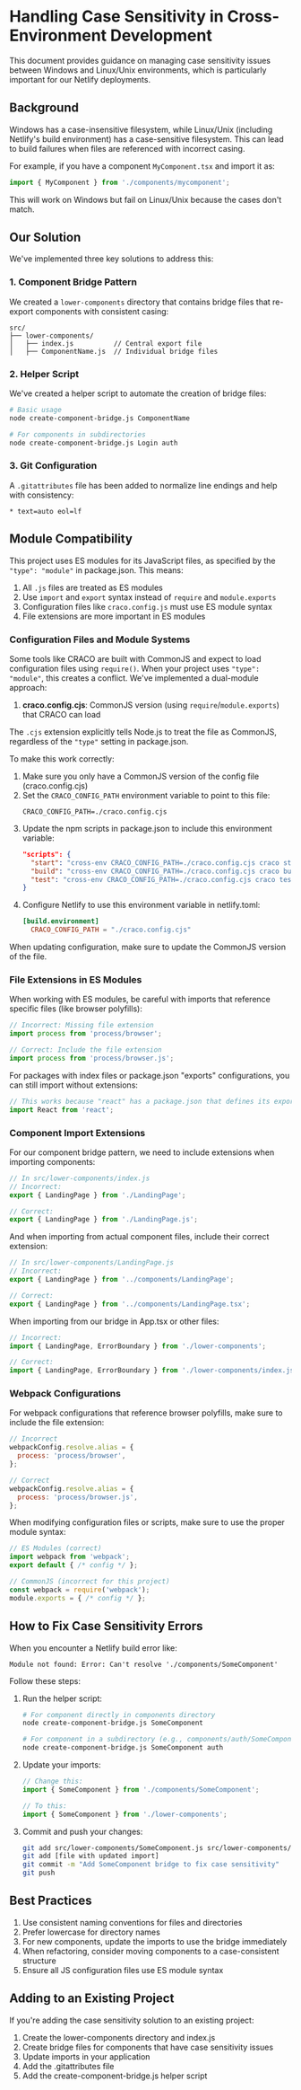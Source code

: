 # Handling Case Sensitivity in Cross-Environment Development

This document provides guidance on managing case sensitivity issues between Windows and Linux/Unix environments, which is particularly important for our Netlify deployments.

## Background

Windows has a case-insensitive filesystem, while Linux/Unix (including Netlify's build environment) has a case-sensitive filesystem. This can lead to build failures when files are referenced with incorrect casing.

For example, if you have a component `MyComponent.tsx` and import it as:

```javascript
import { MyComponent } from './components/mycomponent';
```

This will work on Windows but fail on Linux/Unix because the cases don't match.

## Our Solution

We've implemented three key solutions to address this:

### 1. Component Bridge Pattern

We created a `lower-components` directory that contains bridge files that re-export components with consistent casing:

```
src/
├── lower-components/
│   ├── index.js          // Central export file
│   ├── ComponentName.js  // Individual bridge files
```

### 2. Helper Script

We've created a helper script to automate the creation of bridge files:

```bash
# Basic usage
node create-component-bridge.js ComponentName

# For components in subdirectories
node create-component-bridge.js Login auth
```

### 3. Git Configuration

A `.gitattributes` file has been added to normalize line endings and help with consistency:

```
* text=auto eol=lf
```

## Module Compatibility

This project uses ES modules for its JavaScript files, as specified by the `"type": "module"` in package.json. This means:

1. All `.js` files are treated as ES modules
2. Use `import` and `export` syntax instead of `require` and `module.exports`
3. Configuration files like `craco.config.js` must use ES module syntax
4. File extensions are more important in ES modules

### Configuration Files and Module Systems

Some tools like CRACO are built with CommonJS and expect to load configuration files using `require()`. When your project uses `"type": "module"`, this creates a conflict. We've implemented a dual-module approach:

1. **craco.config.cjs**: CommonJS version (using `require`/`module.exports`) that CRACO can load

The `.cjs` extension explicitly tells Node.js to treat the file as CommonJS, regardless of the `"type"` setting in package.json.

To make this work correctly:

1. Make sure you only have a CommonJS version of the config file (craco.config.cjs)
2. Set the `CRACO_CONFIG_PATH` environment variable to point to this file:
   ```
   CRACO_CONFIG_PATH=./craco.config.cjs
   ```
3. Update the npm scripts in package.json to include this environment variable:
   ```json
   "scripts": {
     "start": "cross-env CRACO_CONFIG_PATH=./craco.config.cjs craco start",
     "build": "cross-env CRACO_CONFIG_PATH=./craco.config.cjs craco build",
     "test": "cross-env CRACO_CONFIG_PATH=./craco.config.cjs craco test"
   }
   ```
4. Configure Netlify to use this environment variable in netlify.toml:
   ```toml
   [build.environment]
     CRACO_CONFIG_PATH = "./craco.config.cjs"
   ```

When updating configuration, make sure to update the CommonJS version of the file.

### File Extensions in ES Modules

When working with ES modules, be careful with imports that reference specific files (like browser polyfills):

```javascript
// Incorrect: Missing file extension
import process from 'process/browser';

// Correct: Include the file extension
import process from 'process/browser.js';
```

For packages with index files or package.json "exports" configurations, you can still import without extensions:

```javascript
// This works because "react" has a package.json that defines its exports
import React from 'react';
```

### Component Import Extensions

For our component bridge pattern, we need to include extensions when importing components:

```javascript
// In src/lower-components/index.js
// Incorrect:
export { LandingPage } from './LandingPage';

// Correct:
export { LandingPage } from './LandingPage.js';
```

And when importing from actual component files, include their correct extension:

```javascript
// In src/lower-components/LandingPage.js
// Incorrect:
export { LandingPage } from '../components/LandingPage';

// Correct:
export { LandingPage } from '../components/LandingPage.tsx';
```

When importing from our bridge in App.tsx or other files:

```typescript
// Incorrect:
import { LandingPage, ErrorBoundary } from './lower-components';

// Correct:
import { LandingPage, ErrorBoundary } from './lower-components/index.js';
```

### Webpack Configurations

For webpack configurations that reference browser polyfills, make sure to include the file extension:

```javascript
// Incorrect
webpackConfig.resolve.alias = {
  process: 'process/browser',
};

// Correct
webpackConfig.resolve.alias = {
  process: 'process/browser.js',
};
```

When modifying configuration files or scripts, make sure to use the proper module syntax:

```javascript
// ES Modules (correct)
import webpack from 'webpack';
export default { /* config */ };

// CommonJS (incorrect for this project)
const webpack = require('webpack');
module.exports = { /* config */ };
```

## How to Fix Case Sensitivity Errors

When you encounter a Netlify build error like:

```
Module not found: Error: Can't resolve './components/SomeComponent'
```

Follow these steps:

1. Run the helper script:
   ```bash
   # For component directly in components directory
   node create-component-bridge.js SomeComponent
   
   # For component in a subdirectory (e.g., components/auth/SomeComponent)
   node create-component-bridge.js SomeComponent auth
   ```

2. Update your imports:
   ```javascript
   // Change this:
   import { SomeComponent } from './components/SomeComponent';
   
   // To this:
   import { SomeComponent } from './lower-components';
   ```

3. Commit and push your changes:
   ```bash
   git add src/lower-components/SomeComponent.js src/lower-components/index.js
   git add [file with updated import]
   git commit -m "Add SomeComponent bridge to fix case sensitivity"
   git push
   ```

## Best Practices

1. Use consistent naming conventions for files and directories
2. Prefer lowercase for directory names
3. For new components, update the imports to use the bridge immediately
4. When refactoring, consider moving components to a case-consistent structure
5. Ensure all JS configuration files use ES module syntax

## Adding to an Existing Project

If you're adding the case sensitivity solution to an existing project:

1. Create the lower-components directory and index.js
2. Create bridge files for components that have case sensitivity issues
3. Update imports in your application
4. Add the .gitattributes file
5. Add the create-component-bridge.js helper script 